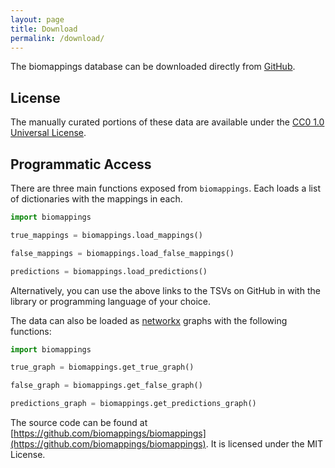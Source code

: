 ```yaml
---
layout: page
title: Download
permalink: /download/
---
```

The biomappings database can be downloaded directly
from [GitHub](https://github.com/biomappings/biomappings/tree/master/src/biomappings/resources).

## License

The manually curated portions of these data are available under the
[CC0 1.0 Universal License](https://github.com/biomappings/biomappings/blob/master/LICENSE).

## Programmatic Access


There are three main functions exposed from `biomappings`. Each loads a list of dictionaries with the mappings in each.

```python
import biomappings

true_mappings = biomappings.load_mappings()

false_mappings = biomappings.load_false_mappings()

predictions = biomappings.load_predictions()
```

Alternatively, you can use the above links to the TSVs on GitHub in with the library or programming language of your
choice.

The data can also be loaded as [networkx](https://networkx.org/) graphs with the following functions:

```python
import biomappings

true_graph = biomappings.get_true_graph()

false_graph = biomappings.get_false_graph()

predictions_graph = biomappings.get_predictions_graph()
```

The source code can be found at
[https://github.com/biomappings/biomappings](https://github.com/biomappings/biomappings).
It is licensed under the MIT License.
